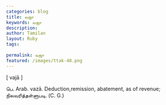 ```yaml
---
categories: blog
title: வஜா
keywords: வஜா
description: 
author: Tamilan
layout: Ruby
tags: 
 
permalink: வஜா
featured: /images/ttak-48.png
---
```

  
[ vajā ]  
  
பெ. Arab. vazā. Deduction,remission, abatement, as of revenue; நிலவரித்தள்ளுபடி. (C. G.)